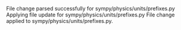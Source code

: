 File change parsed successfully for sympy/physics/units/prefixes.py
Applying file update for sympy/physics/units/prefixes.py
File change applied to sympy/physics/units/prefixes.py.
